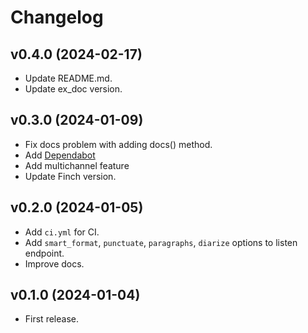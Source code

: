 # Changelog

## v0.4.0 (2024-02-17)

- Update README.md.
- Update ex_doc version.

## v0.3.0 (2024-01-09)

- Fix docs problem with adding docs() method.
- Add [Dependabot](https://github.com/dependabot)
- Add multichannel feature
- Update Finch version.

## v0.2.0 (2024-01-05)

- Add `ci.yml` for CI.
- Add `smart_format`, `punctuate`, `paragraphs`, `diarize` options to listen endpoint.
- Improve docs.

## v0.1.0 (2024-01-04)

- First release.